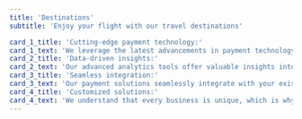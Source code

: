 ```yaml
---
title: 'Destinations'
subtitle: 'Enjoy your flight with our travel destinations'

card_1_title: 'Cutting-edge payment technology:'
card_1_text: 'We leverage the latest advancements in payment technology to provide secure, fast, and reliable transactions.'
card_2_title: 'Data-driven insights:'
card_2_text: 'Our advanced analytics tools offer valuable insights into customer behavior, helping you make informed decisions and optimize your business strategy.'
card_3_title: 'Seamless integration:'
card_3_text: 'Our payment solutions seamlessly integrate with your existing systems, ensuring minimal disruption to your operations.'
card_4_title: 'Customized solutions:'
card_4_text: 'We understand that every business is unique, which is why we offer tailored payment solutions to meet your specific needs and goals.'
---
```

